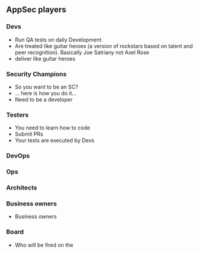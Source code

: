 ## AppSec players

### Devs

- Run QA tests on daily Development
- Are treated like guitar heroes (a version of rockstars based on talent and peer recognition). Basically Joe Satriany not Axel Rose 
 - deliver like guitar heroes
### Security Champions

- So you want to be an SC?
 - ... here is how you do it...
- Need to be a developer

### Testers

- You need to learn how to code
- Submit PRs
- Your tests are executed by Devs

### DevOps

### Ops

### Architects


### Business owners

- Business owners

### Board

- Who will be fired on the

